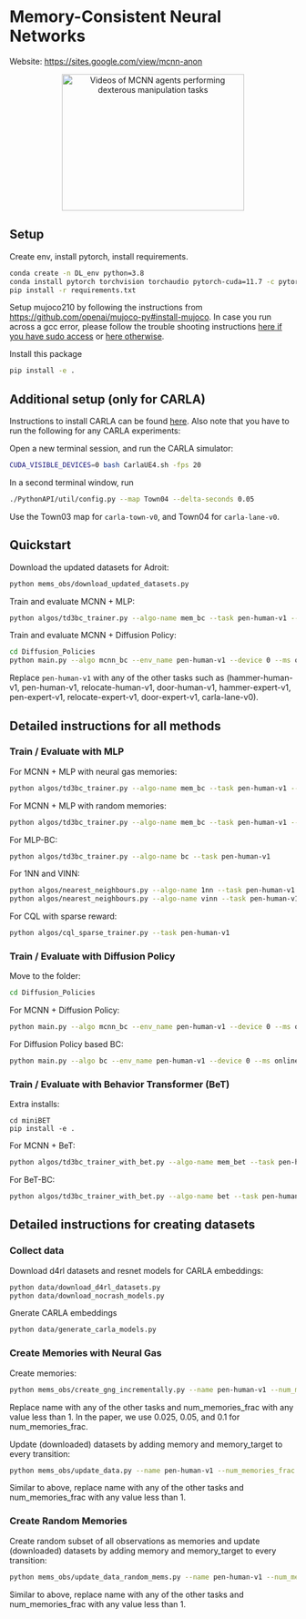 # Memory-Consistent Neural Networks

Website: https://sites.google.com/view/mcnn-anon

<p align="center">
  <img src="assets/mcnn.gif" width="320" height="240" alt="Videos of MCNN agents performing dexterous manipulation tasks">
</p>

## Setup
Create env, install pytorch, install requirements.
```bash
conda create -n DL_env python=3.8
conda install pytorch torchvision torchaudio pytorch-cuda=11.7 -c pytorch -c nvidia
pip install -r requirements.txt
```

Setup mujoco210 by following the instructions from https://github.com/openai/mujoco-py#install-mujoco.
In case you run across a gcc error, please follow the trouble shooting instructions [here if you have sudo access](https://github.com/openai/mujoco-py#ubuntu-installtion-troubleshooting) or [here otherwise](https://github.com/openai/mujoco-py/issues/627#issuecomment-1383054926).

Install this package
```bash
pip install -e .
```

## Additional setup (only for CARLA)
Instructions to install CARLA can be found [here](https://github.com/Farama-Foundation/d4rl/wiki/CARLA-Setup).
Also note that you have to run the following for any CARLA experiments:

Open a new terminal session, and run the CARLA simulator:
```bash
CUDA_VISIBLE_DEVICES=0 bash CarlaUE4.sh -fps 20
```
In a second terminal window, run
```bash
./PythonAPI/util/config.py --map Town04 --delta-seconds 0.05
```
Use the Town03 map for `carla-town-v0`, and Town04 for `carla-lane-v0`.

## Quickstart 
Download the updated datasets for Adroit:
```bash
python mems_obs/download_updated_datasets.py
```

Train and evaluate MCNN + MLP:
```bash
python algos/td3bc_trainer.py --algo-name mem_bc --task pen-human-v1 --num_memories_frac 0.1 --Lipz 1.0 --lamda 1.0
```

Train and evaluate MCNN + Diffusion Policy:
```bash
cd Diffusion_Policies
python main.py --algo mcnn_bc --env_name pen-human-v1 --device 0 --ms online --lr_decay --num_memories_frac 0.1 --Lipz 1.0 --lamda 1.0
```
Replace `pen-human-v1` with any of the other tasks such as (hammer-human-v1, pen-human-v1, relocate-human-v1, door-human-v1, hammer-expert-v1, pen-expert-v1, relocate-expert-v1, door-expert-v1, carla-lane-v0).

## Detailed instructions for all methods
### Train / Evaluate with MLP
For MCNN + MLP with neural gas memories:
```bash
python algos/td3bc_trainer.py --algo-name mem_bc --task pen-human-v1 --num_memories_frac 0.1 --Lipz 1.0 --lamda 1.0
```

For MCNN + MLP with random memories:
```bash
python algos/td3bc_trainer.py --algo-name mem_bc --task pen-human-v1 --num_memories_frac 0.1 --Lipz 1.0 --lamda 1.0 --use-random-memories 1
```

For MLP-BC:
```bash
python algos/td3bc_trainer.py --algo-name bc --task pen-human-v1
```

For 1NN and VINN:
```bash
python algos/nearest_neighbours.py --algo-name 1nn --task pen-human-v1
python algos/nearest_neighbours.py --algo-name vinn --task pen-human-v1
```

For CQL with sparse reward:
```bash
python algos/cql_sparse_trainer.py --task pen-human-v1
```

### Train / Evaluate with Diffusion Policy
Move to the folder:
```bash
cd Diffusion_Policies
```

For MCNN + Diffusion Policy:
```bash
python main.py --algo mcnn_bc --env_name pen-human-v1 --device 0 --ms online --lr_decay --num_memories_frac 0.1 --Lipz 1.0 --lamda 1.0
```

For Diffusion Policy based BC:
```bash
python main.py --algo bc --env_name pen-human-v1 --device 0 --ms online --lr_decay
```

### Train / Evaluate with Behavior Transformer (BeT)
Extra installs:
```
cd miniBET
pip install -e .
```

For MCNN + BeT:
```bash
python algos/td3bc_trainer_with_bet.py --algo-name mem_bet --task pen-human-v1 --num_memories_frac 0.1 --Lipz 1.0 --lamda 1.0
```

For BeT-BC:
```bash
python algos/td3bc_trainer_with_bet.py --algo-name bet --task pen-human-v1
```

## Detailed instructions for creating datasets
### Collect data
Download d4rl datasets and resnet models for CARLA embeddings:
```bash
python data/download_d4rl_datasets.py
python data/download_nocrash_models.py
```

Gnerate CARLA embeddings
```bash
python data/generate_carla_models.py
```

### Create Memories with Neural Gas
Create memories:
```bash
python mems_obs/create_gng_incrementally.py --name pen-human-v1 --num_memories_frac 0.1
```
Replace name with any of the other tasks and num_memories_frac with any value less than 1. In the paper, we use 0.025, 0.05, and 0.1 for num_memories_frac.

Update (downloaded) datasets by adding memory and memory_target to every transition:
```bash
python mems_obs/update_data.py --name pen-human-v1 --num_memories_frac 0.1
```
Similar to above, replace name with any of the other tasks and num_memories_frac with any value less than 1.

### Create Random Memories
Create random subset of all observations as memories and update (downloaded) datasets by adding memory and memory_target to every transition:
```bash
python mems_obs/update_data_random_mems.py --name pen-human-v1 --num_memories_frac 0.1
```
Similar to above, replace name with any of the other tasks and num_memories_frac with any value less than 1.